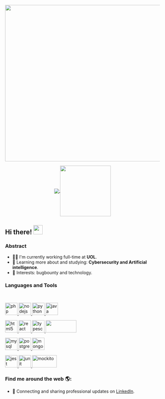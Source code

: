 <p align="center">
  <a href="#">
    <img align="center" width="510" src="https://s27389.pcdn.co/wp-content/uploads/2021/04/creating-rolling-out-effective-cyber-security-strategy-1024x440.jpeg" />
  </a>
</p>

<p align="center">
  <a href="https://github.com/anuraghazra/github-readme-stats">
    <img
      align="center"
      src="https://github-readme-stats.vercel.app/api/top-langs/?username=lucasvma&layout=compact&theme=dracula"
    />
  </a>
  <a href="https://github.com/anuraghazra/github-readme-stats">
    <img
      align="center"
      height="165"
      src="https://github-readme-stats.vercel.app/api?username=lucasvma&count_private=true&show_icons=true&theme=dracula&custom_title=Github%20Status&hide=issues"
    />
  </a>
</p>

## Hi there! <img src="https://raw.githubusercontent.com/iampavangandhi/iampavangandhi/master/gifs/Hi.gif" width="30px"></h2>

### Abstract

- 👨‍💻 I'm currently working full-time at **UOL**.
- 🌱 Learning more about and studying: **Cybersecurity and Artificial intelligence**.
- 💙 Interests: bugbounty and technology.

### Languages and Tools

<br/>

<p align="left">
    <a href="https://www.php.net" target="_blank">
        <img
            src="https://cdn.icon-icons.com/icons2/2415/PNG/512/php_plain_logo_icon_146397.png"
            alt="php"
            width="40"
            height="40"
        />
    </a>
    <a href="https://nodejs.org" target="_blank">
        <img
            src="https://cdn.icon-icons.com/icons2/2415/PNG/512/nodejs_original_wordmark_logo_icon_146412.png"
            alt="nodejs"
            width="40"
            height="40"
        />
    </a>
    <a href="https://www.python.org" target="_blank">
        <img
            src="https://cdn.icon-icons.com/icons2/2415/PNG/512/python_original_wordmark_logo_icon_146382.png"
            alt="python"
            width="40"
            height="40"
        />
    </a>
    <a href="https://www.java.com" target="_blank">
        <img
            src="https://cdn.icon-icons.com/icons2/2415/PNG/512/java_original_wordmark_logo_icon_146459.png"
            alt="java"
            width="40"
            height="40"
        />
    </a>
</p>

<p align="left">
  <a href="https://" target="_blank">
    <img
    src="https://cdn.icon-icons.com/icons2/2415/PNG/512/html_plain_wordmark_logo_icon_146476.png"
      alt="html5"
      width="40"
      height="40"
    />
  </a>
  <a href="https://reactjs.org" target="_blank">
    <img
      src="https://cdn.icon-icons.com/icons2/2415/PNG/512/react_original_wordmark_logo_icon_146375.png"
      alt="react"
      width="40"
      height="40"
    />
  </a>
  <a href="https://www.typescriptlang.org" target="_blank">
    <img
      src="https://cdn.icon-icons.com/icons2/2415/PNG/512/typescript_plain_logo_icon_146316.png"
      alt="typescript"
      width="40"
      height="40"
    />
  </a>
  <a href="https://angular.io" target="_blank">
    <img
      src="https://angular.io/assets/images/logos/angular/logo-nav@2x.png"
      width="100"
      height="40"
    />
  </a>
</p>

<p align="left">
    <a href="https://www.mysql.com/" target="_blank">
        <img
            src="https://cdn.icon-icons.com/icons2/2415/PNG/512/mysql_original_wordmark_logo_icon_146417.png"
            alt="mysql"
            width="40"
            height="40"
        />
    </a>
    <a href="https://www.postgresql.org/" target="_blank">
        <img
            src="https://cdn.icon-icons.com/icons2/2415/PNG/512/postgresql_original_wordmark_logo_icon_146392.png"
            alt="postgresql"
            width="40"
            height="40"
        />
    </a>
    <a href="https://www.mongodb.com/" target="_blank">
        <img
            src="https://cdn.icon-icons.com/icons2/2415/PNG/512/mongodb_plain_wordmark_logo_icon_146423.png"
            alt="mongodb"
            width="40"
            height="40"
        />
    </a>
</p>

<p align="left">
    <a href="https://jestjs.io" target="_blank">
        <img
            src="https://www.vectorlogo.zone/logos/jestjsio/jestjsio-icon.svg"
            alt="jest"
            width="40"
            height="40"
        />
    </a>
    <a href="https://junit.org" target="_blank">
        <img
            src="https://junit.org/junit5/assets/img/junit5-logo.png"
            alt="junit"
            width="40"
            height="40"
        />
    </a>
    <a href="https://site.mockito.org/" target="_blank">
        <img
            src="https://raw.githubusercontent.com/mockito/mockito.github.io/master/img/logo%402x.png"
            alt="mockito"
            width="80"
            height="40"
        />
    </a>
</p>


### Find me around the web 🌎:

- 💼 Connecting and sharing professional updates on <a href="https://www.linkedin.com/in/ventura-lucas-moura-alves/">LinkedIn</a>.
